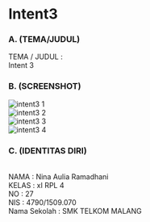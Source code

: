 # Intent3

### A. (TEMA/JUDUL)

TEMA / JUDUL    :
<br>Intent 3

### B. (SCREENSHOT)

![intent3 1](https://cloud.githubusercontent.com/assets/22069261/22404099/773c6836-e65c-11e6-93c6-141b5ed8a90f.PNG)<br>
![intent3 2](https://cloud.githubusercontent.com/assets/22069261/22404100/773f553c-e65c-11e6-81c3-6158997766e8.PNG)<br>
![intent3 3](https://cloud.githubusercontent.com/assets/22069261/22404101/79143404-e65c-11e6-8361-4d804e7f55ff.PNG)<br>
![intent3 4](https://cloud.githubusercontent.com/assets/22069261/22404102/7c82388e-e65c-11e6-9a05-0fcdb040775d.PNG)<br>

### C. (IDENTITAS DIRI)

<br>NAMA  : Nina Aulia Ramadhani
<br>KELAS : xI RPL 4
<br>NO    : 27
<br>NIS   : 4790/1509.070
<br>Nama Sekolah : SMK TELKOM MALANG
